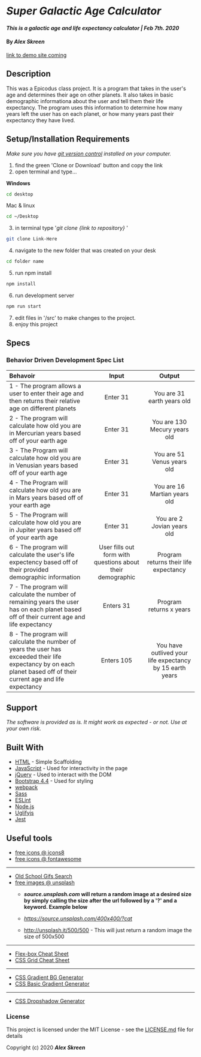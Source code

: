 # _Super Galactic Age Calculator_

#### _This is a galactic age and life expectancy calculator | Feb 7th. 2020_

#### By _**Alex Skreen**_
[link to demo site coming](#)

## Description

This was a Epicodus class project. It is a program that takes in the user's age and determines their age on other planets. It also takes in basic demographic informationa about the user and tell them their life expectancy. The program uses this information to determine how many years left the user has on each planet, or how many years past their expectancy they have lived.

## Setup/Installation Requirements

_Make sure you have [git version control](https://git-scm.com/downloads) installed on your computer._

1. find the green 'Clone or Download' button and copy the link
2. open terminal and type...

**Windows**
```sh 
cd desktop
```

 Mac & linux 
 ```sh
 cd ~/Desktop
 ```

 3. in terminal type '_git clone {link to repository}_ '

```sh
git clone Link-Here
```

4. navigate to the new folder that was created on your desk
```sh
cd folder name
```

5. run npm install
```sh
npm install
```
6. run development server
```sh
npm run start
```

7. edit files in '/src' to make changes to the project.
8. enjoy this project


## Specs
### Behavior Driven Development Spec List

Behavoir | Input | Output
:---------|:------:|:------:
| 1 - The program allows a user to enter their age and then returns their relative age on different planets | Enter 31 | You are 31 earth years old |
| 2 - The program will calculate how old you are in Mercurian years based off of your earth age | Enter 31 | You are 130 Mecury years old | 
| 3 - The Program will calculate how old you are in Venusian years based off of your earth age | Enter 31 | You are 51 Venus years old | 
| 4 - The Program will calculate how old you are in Mars years based off of your earth age | Enter 31 | You are 16 Martian years old |
| 5 - The Program will calculate how old you are in Jupiter years based off of your earth age | Enter 31 | You are 2 Jovian years old |
| 6 - The program will calculate the user's life expectency based off of their provided demographic information | User fills out form with questions about their demographic | Program returns their life expectancy |
| 7 - The program will calculate the number of remaining years the user has on each planet based off of their current age and life expectancy | Enters 31 | Program returns x years |
| 8 - The program will calculate the number of years the user has exceeded their life expectancy by on each planet based off of their current age and life expectancy | Enters 105 | You have outlived your life expectancy by 15 earth years |

## Support 

_The software is provided as is. It might work as expected - or not. Use at your own risk._


## Built With

* [HTML](https://developer.mozilla.org/en-US/docs/Web/HTML) - Simple Scaffolding
* [JavaScript](https://developer.mozilla.org/en-US/docs/Web/JavaScript) - Used for interactivity in the page
* [jQuery](https://jquery.com/) - Used to interact with the DOM
* [Bootstrap 4.4](https://getbootstrap.com/) - Used for styling
* [webpack](https://webpack.js.org/)
* [Sass](https://sass-lang.com/)
* [ESLint](https://eslint.org/)
* [Node.js](https://nodejs.org/en/)
* [Uglifyjs](https://www.uglifyjs.net/)
* [Jest](https://jestjs.io/)

## Useful tools

* [free icons @ icons8](https://icons8.com/)
* [free  icons @ fontawesome](https://fontawesome.com/)
---
* [Old School Gifs Search](https://gifcities.org/)
* [free images @ unsplash](https://unsplash.com/)
    * **_source.unsplash.com_ will return a random image at a desired size by simply calling the size after the url followed by a '?' and a keyword. Example below**

    * _https://source.unsplash.com/400x400/?cat_
    * http://unsplash.it/500/500 - This will just return a random image the size of 500x500
---
* [Flex-box Cheat Sheet](http://yoksel.github.io/flex-cheatsheet/)
* [CSS Grid Cheat Sheet](http://grid.malven.co/)
---
* [CSS Gradient BG Generator](https://mycolor.space/gradient)
* [CSS Basic Gradient Generator](https://cssgradient.io/)
---
* [CSS Dropshadow Generator](https://cssgenerator.org/box-shadow-css-generator.html)

### License

This project is licensed under the MIT License - see the [LICENSE.md](LICENSE.md) file for details

Copyright (c) 2020 **_Alex Skreen_**

